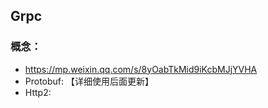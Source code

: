 ## Grpc

### 概念：
- https://mp.weixin.qq.com/s/8yOabTkMid9iKcbMJjYVHA
- Protobuf: 【详细使用后面更新】
- Http2: 